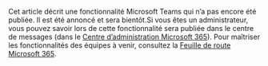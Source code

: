 Cet article décrit une fonctionnalité Microsoft Teams qui n’a pas encore été publiée. Il est été annoncé et sera bientôt.Si vous êtes un administrateur, vous pouvez savoir lors de cette fonctionnalité sera publiée dans le centre de messages (dans le [Centre d’administration Microsoft 365](https://portal.office.com/adminportal/home)). Pour maîtriser les fonctionnalités des équipes à venir, consultez la [Feuille de route Microsoft 365](https://www.microsoft.com/microsoft-365/roadmap?filters=&searchterms=microsoft%2Cteams).